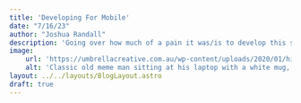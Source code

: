 ```yaml
---
title: 'Developing For Mobile'
date: "7/16/23"
author: "Joshua Randall"
description: 'Going over how much of a pain it was/is to develop this site for mobile.'
image:
    url: 'https://umbrellacreative.com.au/wp-content/uploads/2020/01/hide-the-pain-harold-why-you-should-not-use-stock-photos-1024x683.jpg'
    alt: 'Classic old meme man sitting at his laptop with a white mug, smiling at the camera'
layout: ../../layouts/BlogLayout.astro
draft: true
---
```

